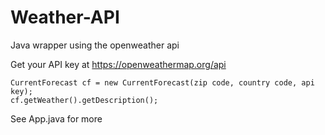 # Weather-API
Java wrapper using the openweather api

Get your API key at https://openweathermap.org/api

    CurrentForecast cf = new CurrentForecast(zip code, country code, api key);
    cf.getWeather().getDescription();

See App.java for more
